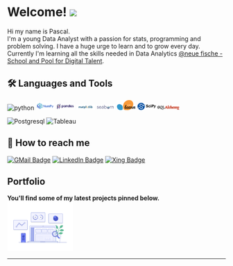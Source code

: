 
# Welcome! <img src="https://media.giphy.com/media/hvRJCLFzcasrR4ia7z/giphy.gif" width="32px">

Hi my name is Pascal. <br>
I'm a young Data Analyst with a passion for stats, programming and problem solving. I have a huge urge to learn and to grow every day. <br> 
Currently I'm learning all the skills needed in Data Analytics [@neue fische - School and Pool for Digital Talent]('https://www.neuefische.de/').

## 🛠 Languages and Tools
<img src="https://github.com/detain/svg-logos/blob/master/svg/python-3.svg" alt="python" height="55"/>  <img src="https://github.com/passom/passom/blob/main/images/NumPy_logo_2020.svg.png" width=8.5% height=8.5%>
<img src="https://github.com/passom/passom/blob/main/images/Pandas_logo.svg.png" width=8.5% height=8.5%>
<img src="https://github.com/passom/passom/blob/main/images/matplotlib.png" width=8.5% height=8.5%>
<img src="https://github.com/passom/passom/blob/main/images/seaborn.png" width=8.5% height=8.5%>
<img src="https://github.com/passom/passom/blob/main/images/Scikit_learn_logo_small.svg.png" width=8.5% height=8.5%>
<img src="https://github.com/passom/passom/blob/main/images/scipy.png" width=8.5% height=8.5% />
<img src="https://github.com/passom/passom/blob/main/images/SQLAlchemy.png" width=10% height=10% /><br>

<img src="https://www.vectorlogo.zone/logos/postgresql/postgresql-horizontal.svg" alt="Postgresql" height="55"/>

<img src="https://github.com/get-icon/geticon/blob/master/icons/tableau.svg" alt="Tableau" height="55"/>

## 📮 How to reach me

[![GMail Badge](https://img.shields.io/badge/Gmail%20-%23EA4335?style=plastic&logo=gmail&logoColor=white&?&link=mailto:evo.witte@gmail.com)](mailto:evo.witte@gmail.com)
[![LinkedIn Badge](https://img.shields.io/badge/LinkedIn%20-%230A66C2?style=plastic&logo=linkedin&logoColor=white&?&link=https://www.linkedin.com/in/evans-witte421992/)](https://www.linkedin.com/in/evans-witte421992/)
[![Xing Badge](https://img.shields.io/badge/Xing%20-%23006567?style=plastic&logo=xing&logoColor=white&?&link=https://www.xing.com/profile/Evans_Witte2/cv)](https://www.xing.com/profile/Evans_Witte2/cv)


## Portfolio
__You'll find some of my latest projects pinned below.__<br>
<img src="https://github.com/EvansWitte/EvansWitte/blob/main/images/data_analyse.gif" width=30% height=30%> 


---

